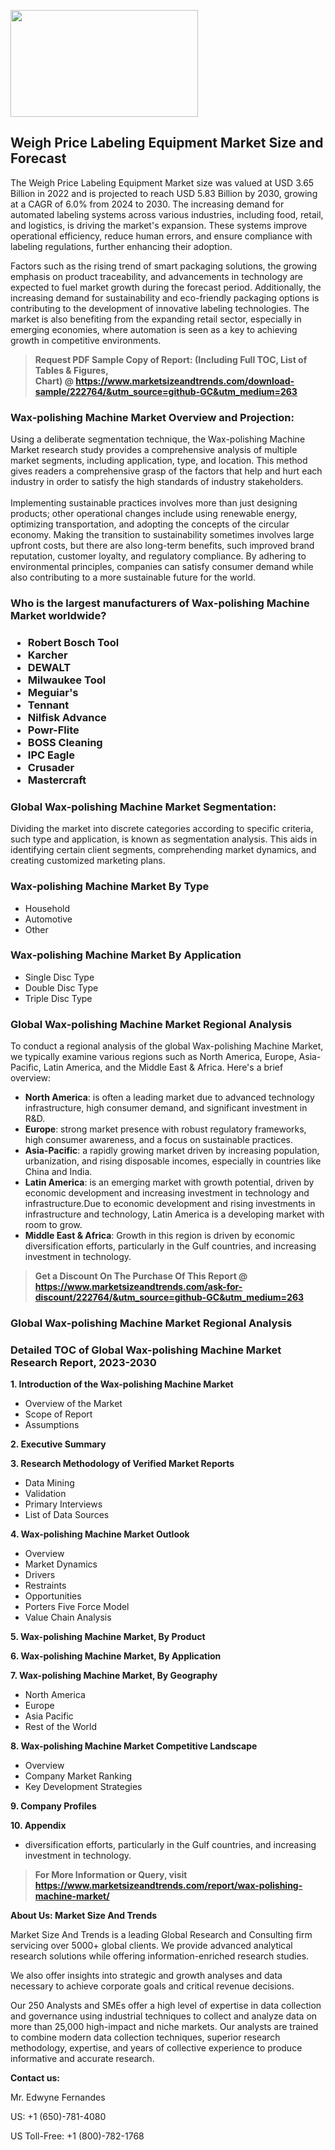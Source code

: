 <p><img class="alignnone size-medium wp-image-20088" src="https://ffe5etoiles.com/wp-content/uploads/2024/12/MST1-300x171.png" alt="" width="300" height="171" /></p><h2>Weigh Price Labeling Equipment Market Size and Forecast</h2><p>The Weigh Price Labeling Equipment Market size was valued at USD 3.65 Billion in 2022 and is projected to reach USD 5.83 Billion by 2030, growing at a CAGR of 6.0% from 2024 to 2030. The increasing demand for automated labeling systems across various industries, including food, retail, and logistics, is driving the market's expansion. These systems improve operational efficiency, reduce human errors, and ensure compliance with labeling regulations, further enhancing their adoption.</p><p>Factors such as the rising trend of smart packaging solutions, the growing emphasis on product traceability, and advancements in technology are expected to fuel market growth during the forecast period. Additionally, the increasing demand for sustainability and eco-friendly packaging options is contributing to the development of innovative labeling technologies. The market is also benefiting from the expanding retail sector, especially in emerging economies, where automation is seen as a key to achieving growth in competitive environments.</p></p><blockquote id="" class=""><strong>Request PDF Sample Copy of Report: (Including Full TOC, List of Tables &amp; Figures, Chart)&nbsp;@&nbsp;<strong><a href="https://www.marketsizeandtrends.com/download-sample/222764/&utm_source=github-GC&utm_medium=263" target="_blank">https://www.marketsizeandtrends.com/download-sample/222764/&utm_source=github-GC&utm_medium=263</a></strong></strong></blockquote><h3 id="" class="">Wax-polishing Machine Market&nbsp;Overview and Projection:</h3><p id="" class="">Using a deliberate segmentation technique, the Wax-polishing Machine Market research study provides a comprehensive analysis of multiple market segments, including application, type, and location. This method gives readers a comprehensive grasp of the factors that help and hurt each industry in order to satisfy the high standards of industry stakeholders. <br /> <br />Implementing sustainable practices involves more than just designing products; other operational changes include using renewable energy, optimizing transportation, and adopting the concepts of the circular economy. Making the transition to sustainability sometimes involves large upfront costs, but there are also long-term benefits, such improved brand reputation, customer loyalty, and regulatory compliance. By adhering to environmental principles, companies can satisfy consumer demand while also contributing to a more sustainable future for the world.</p><h3 id="" class="">Who is the largest manufacturers of&nbsp;Wax-polishing Machine Market worldwide?</h3><h3 class=""><p><ul><li>Robert Bosch Tool </li><li> Karcher </li><li> DEWALT </li><li> Milwaukee Tool </li><li> Meguiar's </li><li> Tennant </li><li> Nilfisk Advance </li><li> Powr-Flite </li><li> BOSS Cleaning </li><li> IPC Eagle </li><li> Crusader </li><li> Mastercraft</li></ul></p></h3><h3 id="" class="">Global&nbsp;Wax-polishing Machine Market Segmentation:</h3><p id="" class="">Dividing the market into discrete categories according to specific criteria, such type and application, is known as segmentation analysis. This aids in identifying certain client segments, comprehending market dynamics, and creating customized marketing plans.</p><h3 id="" class="">Wax-polishing Machine Market&nbsp;By Type</h3><p><p><ul><li>Household</li><li> Automotive</li><li> Other</p></li></ul></p></p><h3 id="" class="">Wax-polishing Machine Market&nbsp;By Application</h3><p class=""><p><ul><li>Single Disc Type</li><li> Double Disc Type</li><li> Triple Disc Type</li></ul></p></p><h3 id="" class="">Global Wax-polishing Machine Market Regional Analysis</h3><p id="" class="">To conduct a regional analysis of the global Wax-polishing Machine Market, we typically examine various regions such as North America, Europe, Asia-Pacific, Latin America, and the Middle East &amp; Africa. Here's a brief overview:</p><ul><li><strong>North America</strong>: is often a leading market due to advanced technology infrastructure, high consumer demand, and significant investment in R&amp;D.</li><li><strong>Europe</strong>: strong market presence with robust regulatory frameworks, high consumer awareness, and a focus on sustainable practices.</li><li><strong>Asia-Pacific</strong>: a rapidly growing market driven by increasing population, urbanization, and rising disposable incomes, especially in countries like China and India.</li><li><strong>Latin America</strong>: is an emerging market with growth potential, driven by economic development and increasing investment in technology and infrastructure.Due to economic development and rising investments in infrastructure and technology, Latin America is a developing market with room to grow.</li><li><strong>Middle East &amp; Africa</strong>: Growth in this region is driven by economic diversification efforts, particularly in the Gulf countries, and increasing investment in technology.</li></ul><blockquote id="" class=""><strong>Get a Discount On The Purchase Of This Report @ <strong><a href="https://www.marketsizeandtrends.com/ask-for-discount/222764/&utm_source=github-GC&utm_medium=263" target="_blank">https://www.marketsizeandtrends.com/ask-for-discount/222764/&utm_source=github-GC&utm_medium=263</a></strong></strong></blockquote><h3 id="" class="">Global Wax-polishing Machine Market Regional Analysis</h3><h3 id="" class="">Detailed TOC of Global Wax-polishing Machine Market Research Report, 2023-2030</h3><p id="" class=""><strong>1. Introduction of the Wax-polishing Machine Market</strong></p><ul><li>Overview of the Market</li><li>Scope of Report</li><li>Assumptions</li></ul><p id="" class=""><strong>2. Executive Summary</strong></p><p id="" class=""><strong>3. Research Methodology of Verified Market Reports</strong></p><ul><li>Data Mining</li><li>Validation</li><li>Primary Interviews</li><li>List of Data Sources</li></ul><p id="" class=""><strong>4. Wax-polishing Machine Market Outlook</strong></p><ul><li>Overview</li><li>Market Dynamics</li><li>Drivers</li><li>Restraints</li><li>Opportunities</li><li>Porters Five Force Model</li><li>Value Chain Analysis</li></ul><p id="" class=""><strong>5. Wax-polishing Machine Market, By Product</strong></p><p id="" class=""><strong>6. Wax-polishing Machine Market, By Application</strong></p><p id="" class=""><strong>7. Wax-polishing Machine Market, By Geography</strong></p><ul><li>North America</li><li>Europe</li><li>Asia Pacific</li><li>Rest of the World</li></ul><p id="" class=""><strong>8. Wax-polishing Machine Market Competitive Landscape</strong></p><ul><li>Overview</li><li>Company Market Ranking</li><li>Key Development Strategies</li></ul><p id="" class=""><strong>9. Company Profiles</strong></p><p id="" class=""><strong>10. Appendix</strong></p><ul><li>diversification efforts, particularly in the Gulf countries, and increasing investment in technology.</li></ul><blockquote id="" class=""><strong>For More Information or Query, visit <strong><strong><a href="https://www.marketsizeandtrends.com/report/wax-polishing-machine-market/" target="_blank">https://www.marketsizeandtrends.com/report/wax-polishing-machine-market/</a></strong></strong></strong></blockquote><p id="" class=""><strong>About Us: Market Size And Trends</strong></p><p id="" class="">Market Size And Trends is a leading Global Research and Consulting firm servicing over 5000+ global clients. We provide advanced analytical research solutions while offering information-enriched research studies.</p><p id="" class="">We also offer insights into strategic and growth analyses and data necessary to achieve corporate goals and critical revenue decisions.</p><p id="" class="">Our 250 Analysts and SMEs offer a high level of expertise in data collection and governance using industrial techniques to collect and analyze data on more than 25,000 high-impact and niche markets. Our analysts are trained to combine modern data collection techniques, superior research methodology, expertise, and years of collective experience to produce informative and accurate research.</p><p id="" class=""><strong>Contact us:</strong></p><p id="" class="">Mr. Edwyne Fernandes</p><p id="" class="">US: +1 (650)-781-4080</p><p id="" class="">US Toll-Free: +1 (800)-782-1768</p>
